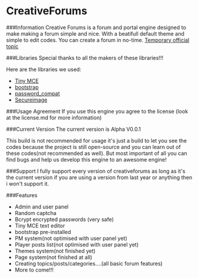 CreativeForums
==============

###Information
Creative Forums is a forum and portal engine designed to make making a forum simple and nice. With a beatifull default theme and simple to edit codes. You can create a forum in no-time.
[Temporary official topic](http://www.eclipseorigins.com/community/index.php?/topic/133172-creative-forums-forum-and-portal-engine/)

###Libraries
Special thanks to all the makers of these libraries!!!

Here are the libraries we used:
- [Tiny MCE](http://www.tinymce.com/)
- [bootstrap](http://getbootstrap.com/)
- [password_compat](https://github.com/ircmaxell/password_compat)
- [Secureimage](http://www.phpcaptcha.org/)

###Usage Agreement
If you use this engine you agree to the license (look at the license.md for more information)

###Current Version
The current version is Alpha V0.0.1

This build is not recommended for usage it's just a build to let you see the codes because the project is still open-source and you can learn out of these codes(not recommended as well). But most important of all you can find bugs and help us develop this engine to an awesome engine!

###Support
I fully support every version of creativeforums as long as it's the current version if you are using a version from last year or anything then i won't support it.

###Features
- Admin and user panel
- Random captcha
- Bcrypt encrypted passwords (very safe)
- Tiny MCE text editor
- bootstrap pre-installed
- PM system(not optimised with user panel yet)
- Player posts list(not optimised with user panel yet)
- Themes system(not finished yet)
- Page system(not finished at all)
- Creating topics/posts/categories....(all basic forum features)
- More to come!!!
